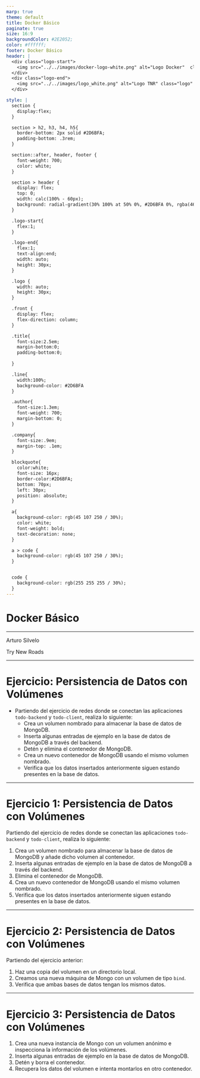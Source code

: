 ```yaml
---
marp: true
theme: default
title: Docker Básico
paginate: true
size: 16:9
backgroundColor: #2E2052;
color: #ffffff;
footer: Docker Básico
header: |
  <div class="logo-start">
    <img src="../../images/docker-logo-white.png" alt="Logo Docker"  class="logo"/>
  </div>
  <div class="logo-end">
    <img src="../../images/logo_white.png" alt="Logo TNR" class="logo" />
  </div>

style: |
  section {
    display:flex;
  }

  section > h2, h3, h4, h5{
    border-bottom: 2px solid #2D6BFA;
    padding-bottom: .3rem;
  }

  section::after, header, footer {
    font-weight: 700;
    color: white;
  }

  section > header {
    display: flex;
    top: 0;
    width: calc(100% - 60px);
    background: radial-gradient(30% 100% at 50% 0%, #2D6BFA 0%, rgba(46, 32, 82, 0.00) 100%);
  }

  .logo-start{
    flex:1;
  }

  .logo-end{
    flex:1;
    text-align:end;
    width: auto;
    height: 30px;
  }

  .logo {
    width: auto;
    height: 30px;
  }

  .front {
    display: flex;
    flex-direction: column;
  }

  .title{
    font-size:2.5em;
    margin-bottom:0;
    padding-bottom:0;
    
  }

  .line{
    width:100%;
    background-color: #2D6BFA
  }

  .author{
    font-size:1.3em;
    font-weight: 700;
    margin-bottom: 0;
  }

  .company{
    font-size:.9em;
    margin-top: .1em;
  }

  blockquote{
    color:white;
    font-size: 16px;
    border-color:#2D6BFA;
    bottom: 70px;
    left: 30px;
    position: absolute;
  }

  a{
    background-color: rgb(45 107 250 / 30%);
    color: white;
    font-weight: bold;
    text-decoration: none;
  }

  a > code {
    background-color: rgb(45 107 250 / 30%);
  }


  code {
    background-color: rgb(255 255 255 / 30%);
  }
---
```


  <!-- _paginate: skip -->

  <div class="front">
    <h1 class="title"> Docker Básico </h1>
    <hr class="line"/>
    <p class="author">Arturo Silvelo</p>
    <p class="company">Try New Roads</p>
  </div>

---

# Ejercicio: Persistencia de Datos con Volúmenes

- Partiendo del ejercicio de redes donde se conectan las aplicaciones `todo-backend` y `todo-client`, realiza lo siguiente:
  - Crea un volumen nombrado para almacenar la base de datos de MongoDB.
  - Inserta algunas entradas de ejemplo en la base de datos de MongoDB a través del backend.
  - Detén y elimina el contenedor de MongoDB.
  - Crea un nuevo contenedor de MongoDB usando el mismo volumen nombrado.
  - Verifica que los datos insertados anteriormente siguen estando presentes en la base de datos.

---

# Ejercicio 1: Persistencia de Datos con Volúmenes

Partiendo del ejercicio de redes donde se conectan las aplicaciones `todo-backend` y `todo-client`, realiza lo siguiente:

1. Crea un volumen nombrado para almacenar la base de datos de MongoDB y añade dicho volumen al contenedor.
2. Inserta algunas entradas de ejemplo en la base de datos de MongoDB a través del backend.
3. Elimina el contenedor de MongoDB.
4. Crea un nuevo contenedor de MongoDB usando el mismo volumen nombrado.
5. Verifica que los datos insertados anteriormente siguen estando presentes en la base de datos.

---

# Ejercicio 2: Persistencia de Datos con Volúmenes

Partiendo del ejercicio anterior:

1. Haz una copia del volumen en un directorio local.
2. Creamos una nueva máquina de Mongo con un volumen de tipo `bind`.
3. Verifica que ambas bases de datos tengan los mismos datos.

---

# Ejercicio 3: Persistencia de Datos con Volúmenes

1. Crea una nueva instancia de Mongo con un volumen anónimo e inspecciona la información de los volúmenes.
2. Inserta algunas entradas de ejemplo en la base de datos de MongoDB.
3. Detén y borra el contenedor.
4. Recupera los datos del volumen e intenta montarlos en otro contenedor.
